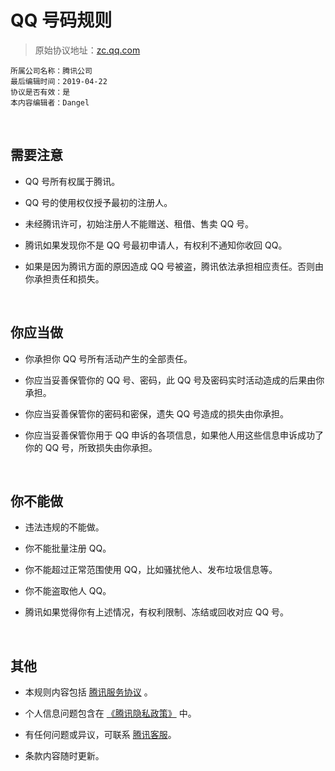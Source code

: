 # QQ 号码规则

> 原始协议地址：[zc.qq.com](https://zc.qq.com/chs/agreement1_chs.html)
```
所属公司名称：腾讯公司
最后编辑时间：2019-04-22
协议是否有效：是
本内容编辑者：Dangel
```

<br />

## 需要注意

- QQ 号所有权属于腾讯。

- QQ 号的使用权仅授予最初的注册人。

- 未经腾讯许可，初始注册人不能赠送、租借、售卖 QQ 号。

- 腾讯如果发现你不是 QQ 号最初申请人，有权利不通知你收回 QQ。

- 如果是因为腾讯方面的原因造成 QQ 号被盗，腾讯依法承担相应责任。否则由你承担责任和损失。

<br />

## 你应当做

- 你承担你 QQ 号所有活动产生的全部责任。

- 你应当妥善保管你的 QQ 号、密码，此 QQ 号及密码实时活动造成的后果由你承担。

- 你应当妥善保管你的密码和密保，遗失 QQ 号造成的损失由你承担。

- 你应当妥善保管你用于 QQ 申诉的各项信息，如果他人用这些信息申诉成功了你的 QQ 号，所致损失由你承担。

<br />

## 你不能做

- 违法违规的不能做。

- 你不能批量注册 QQ。

- 你不能超过正常范围使用 QQ，比如骚扰他人、发布垃圾信息等。

- 你不能盗取他人 QQ。

- 腾讯如果觉得你有上述情况，有权利限制、冻结或回收对应 QQ 号。

<br />

## 其他

- 本规则内容包括 [腾讯服务协议](https://github.com/smilonely/I-dont-wanna-read-it/wiki/Tencent-Service) 。

- 个人信息问题包含在 [《腾讯隐私政策》](http://www.qq.com/privacy.htm) 中。

- 有任何问题或异议，可联系 [腾讯客服](http://kf.qq.com)。

- 条款内容随时更新。 

<br />

<br />
